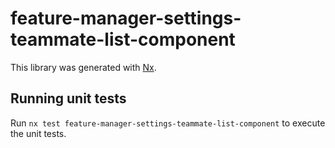 # feature-manager-settings-teammate-list-component

This library was generated with [Nx](https://nx.dev).

## Running unit tests

Run `nx test feature-manager-settings-teammate-list-component` to execute the unit tests.
